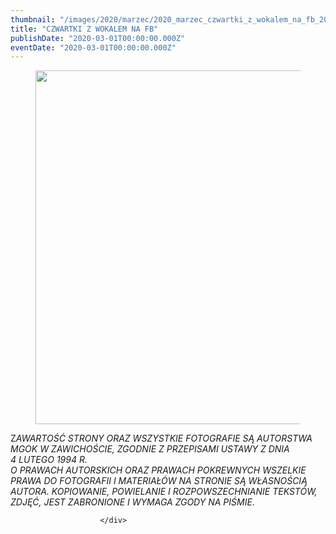 ```yaml
---
thumbnail: "/images/2020/marzec/2020_marzec_czwartki_z_wokalem_na_fb_2020_03_czwartki_z_wokalem_na_fb_info-o-starcie-pierwszych-zajeć-wokalnych-1.jpg"
title: "CZWARTKI Z WOKALEM NA FB"
publishDate: "2020-03-01T00:00:00.000Z"
eventDate: "2020-03-01T00:00:00.000Z"
---
```


<div class="entry-content">
							
							
<figure class="wp-block-image size-large"><img fetchpriority="high" decoding="async" width="800" height="566" src="/images/2020/marzec/2020_marzec_czwartki_z_wokalem_na_fb_2020_03_czwartki_z_wokalem_na_fb_info-o-starcie-pierwszych-zajeć-wokalnych-1.jpg" alt="" class="wp-image-7369" srcset="/images/2020/marzec/2020_marzec_czwartki_z_wokalem_na_fb_2020_03_czwartki_z_wokalem_na_fb_info-o-starcie-pierwszych-zajeć-wokalnych-1.jpg 800w, /images/2020/marzec/info-o-starcie-pierwszych-zajeć-wokalnych-1-300x212.jpg 300w, /images/2020/marzec/info-o-starcie-pierwszych-zajeć-wokalnych-1-768x543.jpg 768w" sizes="(max-width: 800px) 100vw, 800px"></figure>



<p class="has-text-align-center"> Z<em>AWARTOŚĆ STRONY ORAZ WSZYSTKIE FOTOGRAFIE SĄ AUTORSTWA MGOK W ZAWICHOŚCIE, ZGODNIE Z PRZEPISAMI USTAWY Z DNIA&nbsp;</em><br><em>4 LUTEGO 1994 R.<br>O   PRAWACH AUTORSKICH ORAZ PRAWACH POKREWNYCH WSZELKIE PRAWA DO  FOTOGRAFII  I MATERIAŁÓW NA STRONIE SĄ WŁASNOŚCIĄ AUTORA. KOPIOWANIE,  POWIELANIE I  ROZPOWSZECHNIANIE TEKSTÓW, ZDJĘĆ, JEST ZABRONIONE I WYMAGA  ZGODY NA  PIŚMIE</em>.   </p>
						
						</div>
